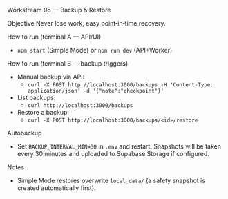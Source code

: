 Workstream 05 — Backup & Restore

Objective
Never lose work; easy point‑in‑time recovery.

How to run (terminal A — API/UI)
- `npm start` (Simple Mode) or `npm run dev` (API+Worker)

How to run (terminal B — backup triggers)
- Manual backup via API:
  - `curl -X POST http://localhost:3000/backups -H 'Content-Type: application/json' -d '{"note":"checkpoint"}'`
- List backups:
  - `curl http://localhost:3000/backups`
- Restore a backup:
  - `curl -X POST http://localhost:3000/backups/<id>/restore`

Autobackup
- Set `BACKUP_INTERVAL_MIN=30` in `.env` and restart. Snapshots will be taken every 30 minutes and uploaded to Supabase Storage if configured.

Notes
- Simple Mode restores overwrite `local_data/` (a safety snapshot is created automatically first).

